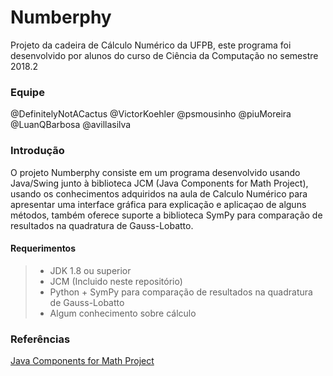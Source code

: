 # Numberphy
Projeto da cadeira de Cálculo Numérico da UFPB, este programa foi desenvolvido por alunos do curso de Ciência da Computação no semestre 2018.2

### Equipe
@DefinitelyNotACactus
@VictorKoehler
@psmousinho
@piuMoreira
@LuanQBarbosa
@avillasilva

### Introdução
O projeto Numberphy consiste em um programa desenvolvido usando Java/Swing junto à biblioteca JCM (Java Components for Math Project), usando os conhecimentos adquiridos na aula de Calculo Numérico para apresentar uma interface gráfica para explicação e aplicaçao de alguns métodos, também oferece suporte a biblioteca SymPy para comparação de resultados na quadratura de Gauss-Lobatto.

#### Requerimentos
> * JDK 1.8 ou superior
> * JCM (Incluido neste repositório)
> * Python + SymPy para comparação de resultados na quadratura de Gauss-Lobatto
> * Algum conhecimento sobre cálculo 

### Referências
[Java Components for Math Project](http://math.hws.edu/javamath/index.html)<br>
